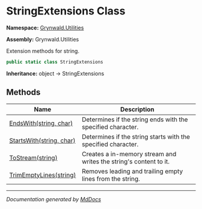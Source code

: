 # StringExtensions Class

**Namespace:** [Grynwald.Utilities](../Namespace.md)

**Assembly:** Grynwald.Utilities

Extension methods for string.

```csharp
public static class StringExtensions
```

**Inheritance:** object → StringExtensions

## Methods

| Name                                                | Description                                                        |
| --------------------------------------------------- | ------------------------------------------------------------------ |
| [EndsWith(string, char)](Methods/EndsWith.md)       | Determines if the string ends with the specified character.        |
| [StartsWith(string, char)](Methods/StartsWith.md)   | Determines if the string starts with the specified character.      |
| [ToStream(string)](Methods/ToStream.md)             | Creates a in\-memory stream and writes the string's content to it. |
| [TrimEmptyLines(string)](Methods/TrimEmptyLines.md) | Removes leading and trailing empty lines from the string.          |
___

*Documentation generated by [MdDocs](https://github.com/ap0llo/mddocs)*
